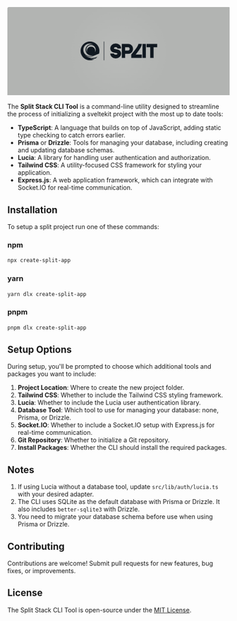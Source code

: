 ![splitLogo](./assets/Logo.png)

The **Split Stack CLI Tool** is a command-line utility designed to streamline the process of initializing a sveltekit project with the most up to date tools:

- **TypeScript**: A language that builds on top of JavaScript, adding static type checking to catch errors earlier.
- **Prisma** or **Drizzle**: Tools for managing your database, including creating and updating database schemas.
- **Lucia**: A library for handling user authentication and authorization.
- **Tailwind CSS**: A utility-focused CSS framework for styling your application.
- **Express.js**: A web application framework, which can integrate with Socket.IO for real-time communication.

## Installation

To setup a split project run one of these commands:

### npm

```bash
npx create-split-app
```

### yarn

```bash
yarn dlx create-split-app
```

### pnpm

```bash
pnpm dlx create-split-app
```

## Setup Options

During setup, you'll be prompted to choose which additional tools and packages you want to include:

1. **Project Location**: Where to create the new project folder.
2. **Tailwind CSS**: Whether to include the Tailwind CSS styling framework.
3. **Lucia**: Whether to include the Lucia user authentication library.
4. **Database Tool**: Which tool to use for managing your database: none, Prisma, or Drizzle.
5. **Socket.IO**: Whether to include a Socket.IO setup with Express.js for real-time communication.
6. **Git Repository**: Whether to initialize a Git repository.
7. **Install Packages**: Whether the CLI should install the required packages.

## Notes

1. If using Lucia without a database tool, update `src/lib/auth/lucia.ts` with your desired adapter.
2. The CLI uses SQLite as the default database with Prisma or Drizzle. It also includes `better-sqlite3` with Drizzle.
3. You need to migrate your database schema before use when using Prisma or Drizzle.

## Contributing

Contributions are welcome! Submit pull requests for new features, bug fixes, or improvements.

## License

The Split Stack CLI Tool is open-source under the [MIT License](https://opensource.org/licenses/MIT).
